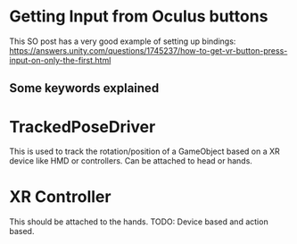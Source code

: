 # Getting Input from Oculus buttons

This SO post has a very good example of setting up bindings:
https://answers.unity.com/questions/1745237/how-to-get-vr-button-press-input-on-only-the-first.html

## Some keywords explained

# TrackedPoseDriver

This is used to track the rotation/position of a GameObject based on a XR device like HMD or controllers.
Can be attached to head or hands.

# XR Controller

This should be attached to the hands.
TODO: Device based and action based.
